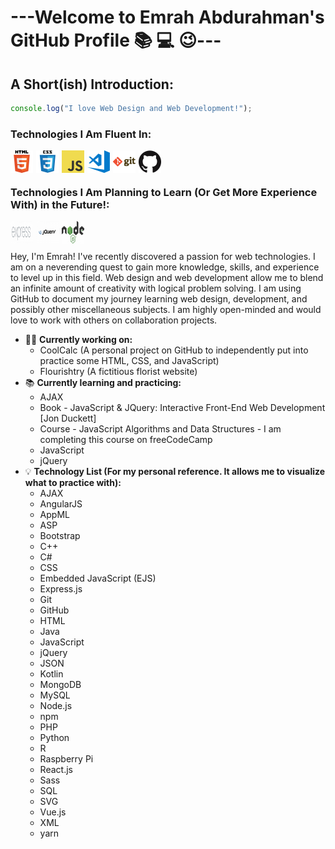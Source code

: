# ---Welcome to Emrah Abdurahman's GitHub Profile :books: :computer: :wink:---

## A Short(ish) Introduction:

```js
console.log("I love Web Design and Web Development!");
```

### Technologies I Am Fluent In:

<img align="left" alt="HTML5" width="36px" src="images/html.png">
<img align="left" alt="CSS3" width="36px" style="margin-left: 5px" src="images/css.png">
<img align="left" alt="JavaScript" width="36px" style="margin-left: 5px" src="images/javascript.png">
<img align="left" alt="Microsoft Visual Studio Code" width="36px" style="margin-left: 5px" src="images/visual-studio-code.png">
<img align="left" alt="Git" width="36px" style="margin-left: 5px" src="images/git.png">
<img align="left" alt="GitHub" width="36px" style="margin-left: 5px" src="images/github.png">

<br>
<br>

### Technologies I Am Planning to Learn (Or Get More Experience With) in the Future!:

<img align="left" alt="Express.js" width="36px" style="margin-right: 5px" src="images/expressjs.png">
<img align="left" alt="jQuery" width="36px" style="margin-right: 5px" src="images/jquery.png">
<img align="left" alt="Node.js" width="36px" style="margin-right: 5px" src="images/nodejs.png">

<br>
<br>

Hey, I'm Emrah! I've recently discovered a passion for web technologies. I am on a neverending quest to gain more knowledge, skills,
and experience to level up in this field. Web design and web development allow me to blend an infinite amount of
creativity with logical problem solving. I am using GitHub to document my journey learning web design, development,
and possibly other miscellaneous subjects. I am highly open-minded and would love to work with others on collaboration
projects.

- 👨‍🔬 **Currently working on:**
  - CoolCalc (A personal project on GitHub to independently put into practice some HTML, CSS, and JavaScript)
  - Flourishtry (A fictitious florist website)
- 📚 **Currently learning and practicing:**
  - AJAX
  - Book - JavaScript & JQuery: Interactive Front-End Web Development [Jon Duckett]
  - Course - JavaScript Algorithms and Data Structures - I am completing this course on freeCodeCamp
  - JavaScript
  - jQuery
- :bulb: **Technology List (For my personal reference. It allows me to visualize what to practice with):**
  - AJAX
  - AngularJS
  - AppML
  - ASP
  - Bootstrap
  - C++
  - C#
  - CSS
  - Embedded JavaScript (EJS)
  - Express.js
  - Git
  - GitHub
  - HTML
  - Java
  - JavaScript
  - jQuery
  - JSON
  - Kotlin
  - MongoDB
  - MySQL
  - Node.js
  - npm
  - PHP
  - Python
  - R
  - Raspberry Pi
  - React.js
  - Sass
  - SQL
  - SVG
  - Vue.js
  - XML
  - yarn
